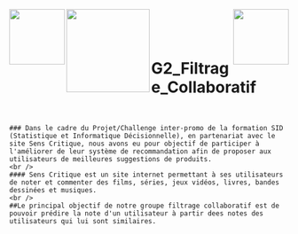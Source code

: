 <!DOCTYPE html>
<html>
  <head>
    <img src="http://departement-math.univ-tlse3.fr/medias/photo/logosidbigdata_1518444334675-png?ID_FICHE=301126" width="100" align="left"/>
    <img src="https://upload.wikimedia.org/wikipedia/fr/a/a4/Logo_UT3.jpg" width="150" align="left"/>
    <img src="https://www.senscritique.com/senscritique.png" width="100" align="right"/>
  </head>
  <body>
    <br />
    <br />
    <br />
    <h1>G2_Filtrage_Collaboratif</h1>
    <br />
  </body>
</html>

    ### Dans le cadre du Projet/Challenge inter-promo de la formation SID (Statistique et Informatique Décisionnelle), en partenariat avec le site Sens Critique, nous avons eu pour objectif de participer à l'améliorer de leur système de recommandation afin de proposer aux utilisateurs de meilleures suggestions de produits.
    <br />
    #### Sens Critique est un site internet permettant à ses utilisateurs de noter et commenter des films, séries, jeux vidéos, livres, bandes dessinées et musiques.
    <br />
    ##Le principal objectif de notre groupe filtrage collaboratif est de pouvoir prédire la note d'un utilisateur à partir dees notes des utilisateurs qui lui sont similaires.



